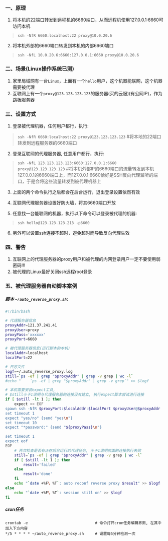 ### 一、原理

1. 将本机的22端口转发到远程机的6660端口，从而远程机使用127.0.0.1:6660可访问本机   
> `ssh -NfR 6660:localhost:22 proxy@10.0.20.6`


2. 将本机外部的6660端口转发到本机的内部6660端口  
> `ssh -NfL 10.0.20.6:6660:127.0.0.1:6660 proxy@10.0.20.6`



### 二、场景(Linux操作系统已测)

1. 家里局域网有一台`Linux`，上面有一个`hello`用户，这个机器能联网，这个机器需要被代理
2. 互联网上有一个`proxy@123.123.123.123`的服务器(买的云服)(有公网IP)，作为跳板服务器

### 三、设置方式

1. 登录被代理机器，任何用户都行，执行: 
> `ssh -NfR 6660:localhost:22 proxy@123.123.123.123` 
> #将本地的22端口转发到远程服务器的6660端口

2. 登录互联网的代理服务器, 任意用户都行，执行: 
> `ssh -NfL 123.123.123.123:6660:127.0.0.1:6660 proxy@123.123.123.123` 
> #将本机外部IP的6660端口的流量转发到本机127.0.0.1的6660端口上，而127.0.0.1:6660恰好是SSH反向代理监听的端口，于是会将这些流量转发到被代理机器上

3. 上面的两个命令执行之后都会在后台运行，退出登录设置依然有效

4. 互联网代理服务器设置好防火墙，将其6660端口开放

5. 任意找一台能联网的机器，执行以下命令可以登录被代理的机器: 
> `ssh hello@123.123.123.213 -p6660`  

6. 另外可以设置ssh连接不超时，避免超时而导致反向代理失效

### 四、警告

1. 互联网上的代理服务器的proxy用户和被代理的内网登录用户一定不要使用弱密码!!!
2. 被代理的Linux最好关闭ssh远程root登录

### 五、被代理服务器自动脚本案例

##### 脚本 `~/auto_reverse_proxy.sh`:

```sh
#!/bin/bash

# 代理服务器信息
proxyAddr=121.37.241.41
proxyUser=proxy
proxyPass='xxxxxx'
proxyPort=6660

# 被代理服务器信息(运行脚本的本机)
localAddr=localhost
localPort=22

# 日志文件
logf=~/.auto_reverse_proxy.log
still=`ps -ef | grep "$proxyAddr" | grep -v grep | wc -l`
#echo "    `ps -ef | grep "$proxyAddr" | grep -v grep`" >> $logf

# 本机需要安装expect工具, 
# $still小于1说明与代理服务器的连接没有建立, 执行expect脚本尝试进行连接
if [ $still -lt 1 ]; then
    expect << EOF
spawn ssh -NfR $proxyPort:$localAddr:$localPort $proxyUser@$proxyAddr
set timeout 1
expect "yes/no" {send "yes\n"}
set timeout 10
expect "*password:" {send "${proxyPass}\n"}

set timeout 1
expect eof
EOF
    # 再次检查是否有正在后台运行的代理任务, 小于1说明前面的连接执行失败
    still=`ps -ef | grep "$proxyAddr" | grep -v grep | wc -l`
    if [ $still -lt 1 ]; then
        result='failed'
    else
        result='done'
    fi
    echo "`date +%F\ %T`: auto reconf reverse proxy $result" >> $logf
else
    echo "`date +%F\ %T`: session still on" >> $logf
fi

```

##### cron任务
    crontab -e                              # 命令打开cron任务编辑界面, 在其中加入下方内容
    */5 * * * * ~/auto_reverse_proxy.sh     # 设置每5分钟检测一次
